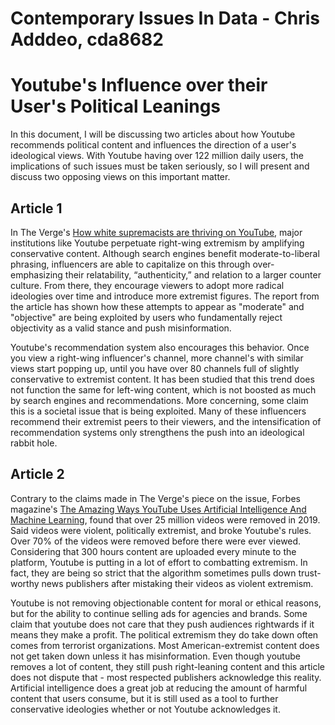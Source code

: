 # Contemporary Issues In Data - Chris Adddeo, cda8682


# Youtube's Influence over their User's Political Leanings
In this document, I will be discussing two articles about how Youtube recommends political content and influences the direction of a user's ideological views. With Youtube having over 122 million daily users, the implications of such issues must be taken seriously, so I will present and discuss two opposing views on this important matter.


## Article 1
In The Verge's [How white supremacists are thriving on YouTube](https://www.theverge.com/2018/9/19/17876892/youtube-extremism-report-rebecca-lewis-data-society), major institutions like Youtube perpetuate right-wing extremism by amplifying conservative content. Although search engines benefit moderate-to-liberal phrasing, influencers are able to capitalize on this through over-emphasizing their relatability, “authenticity,” and relation to a larger counter culture. From there, they encourage viewers to adopt more radical ideologies over time and introduce more extremist figures. The report from the article has shown how these attempts to appear as "moderate" and "objective" are being exploited by users who fundamentally reject objectivity as a valid stance and push misinformation.

Youtube's recommendation system also encourages this behavior. Once you view a right-wing influencer's channel, more channel's with similar views start popping up, until you have over 80 channels full of slightly conservative to extremist content. It has been studied that this trend does not function the same for left-wing content, which is not boosted as much by search engines and recommendations. More concerning, some claim this is a societal issue that is being exploited. Many of these influencers recommend their extremist peers to their viewers, and the intensification of recommendation systems only strengthens the push into an ideological rabbit hole.


## Article 2
Contrary to the claims made in The Verge's piece on the issue, Forbes magazine's [The Amazing Ways YouTube Uses Artificial Intelligence And Machine Learning](https://www.forbes.com/sites/bernardmarr/2019/08/23/the-amazing-ways-youtube-uses-artificial-intelligence-and-machine-learning/?sh=10136a115852), found that over 25 million videos were removed in 2019. Said videos were violent, politically extremist, and broke Youtube's rules. Over 70% of the videos were removed before there were ever viewed. Considering that 300 hours content are uploaded every minute to the platform, Youtube is putting in a lot of effort to combatting extremism. In fact, they are being so strict that the algorithm sometimes pulls down trust-worthy news publishers after mistaking their videos as violent extremism.

Youtube is not removing objectionable content for moral or ethical reasons, but for the ability to continue selling ads for agencies and brands. Some claim that youtube does not care that they push audiences rightwards if it means they make a profit. The political extremism they do take down often comes from terrorist organizations. Most American-extremist content does not get taken down unless it has misinformation. Even though youtube removes a lot of content, they still push right-leaning content and this article does not dispute that - most respected publishers acknowledge this reality. Artificial intelligence does a great job at reducing the amount of harmful content that users consume, but it is still used as a tool to further conservative ideologies whether or not Youtube acknowledges it.


